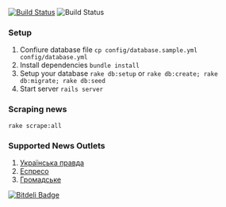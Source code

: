 [![Build Status](https://travis-ci.org/Kraiany/ukraine_news.svg)](https://travis-ci.org/Kraiany/ukraine_news)
![Build Status](https://codeship.com/projects/97b3cf70-64bf-0132-41dc-1a1c11ba4c94/status?branch=master)

### Setup

1. Confiure database file `cp config/database.sample.yml config/database.yml`
1. Install dependencies `bundle install`
1. Setup your database `rake db:setup` or `rake db:create; rake db:migrate; rake db:seed`
1. Start server `rails server`

### Scraping news

`rake scrape:all`

### Supported News Outlets

1. [Українська правда](http://www.pravda.com.ua/)
1. [Еспресо](http://espreso.tv/news)
1. [Громадське](http://www.hromadske.tv/news/)


[![Bitdeli Badge](https://d2weczhvl823v0.cloudfront.net/Kraiany/ukraine_news/trend.png)](https://bitdeli.com/free "Bitdeli Badge")

